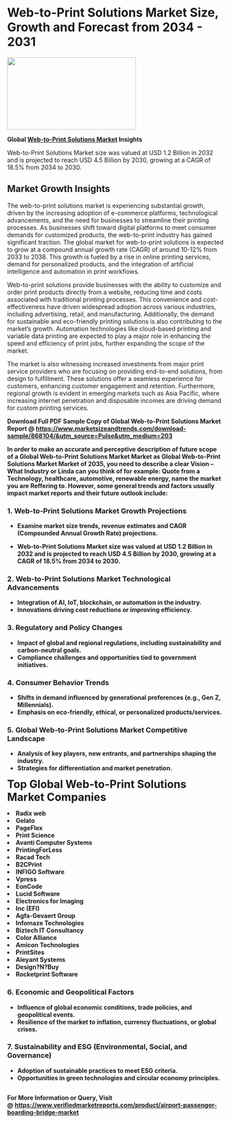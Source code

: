 <H1>Web-to-Print Solutions Market Size, Growth and Forecast from 2034 - 2031</H1><img class="aligncenter size-medium wp-image-584254" src="https://thirdeyenews.in/wp-content/uploads/2034/09/Global-Market-Research-300x168.jpeg" alt="" width="300" height="168" /><p><strong>Global&nbsp;<a href="https://www.marketsizeandtrends.com/download-sample/868104/&amp;utm_source=Pulse&amp;utm_medium=203">Web-to-Print Solutions Market</a> Insights</strong></p><p>Web-to-Print Solutions Market size was valued at USD 1.2 Billion in 2032 and is projected to reach USD 4.5 Billion by 2030, growing at a CAGR of 18.5% from 2034 to 2030.</p><p><h2>Market Growth Insights</h2> <p>The web-to-print solutions market is experiencing substantial growth, driven by the increasing adoption of e-commerce platforms, technological advancements, and the need for businesses to streamline their printing processes. As businesses shift toward digital platforms to meet consumer demands for customized products, the web-to-print industry has gained significant traction. The global market for web-to-print solutions is expected to grow at a compound annual growth rate (CAGR) of around 10-12% from 2033 to 2038. This growth is fueled by a rise in online printing services, demand for personalized products, and the integration of artificial intelligence and automation in print workflows.</p> <p><strong></strong></p> <p>Web-to-print solutions provide businesses with the ability to customize and order print products directly from a website, reducing time and costs associated with traditional printing processes. This convenience and cost-effectiveness have driven widespread adoption across various industries, including advertising, retail, and manufacturing. Additionally, the demand for sustainable and eco-friendly printing solutions is also contributing to the market’s growth. Automation technologies like cloud-based printing and variable data printing are expected to play a major role in enhancing the speed and efficiency of print jobs, further expanding the scope of the market.</p> <p>The market is also witnessing increased investments from major print service providers who are focusing on providing end-to-end solutions, from design to fulfillment. These solutions offer a seamless experience for customers, enhancing customer engagement and retention. Furthermore, regional growth is evident in emerging markets such as Asia Pacific, where increasing internet penetration and disposable incomes are driving demand for custom printing services.</p> <p><strong></p><p><span class=""><strong>Download Full PDF Sample Copy of Global Web-to-Print Solutions Market Report</strong> @ <a href="https://www.marketsizeandtrends.com/download-sample/868104/&amp;utm_source=Pulse&amp;utm_medium=203" target="_blank">https://www.marketsizeandtrends.com/download-sample/868104/&amp;utm_source=Pulse&amp;utm_medium=203</a></span></p><p>In order to make an accurate and perceptive description of future scope of a Global&nbsp;Web-to-Print Solutions Market Market as Global&nbsp;Web-to-Print Solutions Market Market of 2035, you need to describe a clear Vision &ndash; What Industry or Linda can you think of for example: Quote from a Technology, healthcare, automotive, renewable energy, name the market you are Reffering to. However, some general trends and factors usually impact market reports and their future outlook include:</p><h3>1.&nbsp;<strong>Web-to-Print Solutions Market Growth Projections</strong></h3><ul><li>Examine market size trends, revenue estimates and CAGR (Compounded Annual Growth Rate) projections.</li><li><p>Web-to-Print Solutions Market size was valued at USD 1.2 Billion in 2032 and is projected to reach USD 4.5 Billion by 2030, growing at a CAGR of 18.5% from 2034 to 2030.</p></li></ul><h3>2.&nbsp;<strong>Web-to-Print Solutions Market Technological Advancements</strong></h3><ul><li>Integration of AI, IoT, blockchain, or automation in the industry.</li><li>Innovations driving cost reductions or improving efficiency.</li></ul><h3>3.&nbsp;<strong>Regulatory and Policy Changes</strong></h3><ul><li>Impact of global and regional regulations, including sustainability and carbon-neutral goals.</li><li>Compliance challenges and opportunities tied to government initiatives.</li></ul><h3>4.&nbsp;<strong>Consumer Behavior Trends</strong></h3><ul><li>Shifts in demand influenced by generational preferences (e.g., Gen Z, Millennials).</li><li>Emphasis on eco-friendly, ethical, or personalized products/services.</li></ul><h3>5.&nbsp;<strong>Global Web-to-Print Solutions Market Competitive Landscape</strong></h3><ul><li>Analysis of key players, new entrants, and partnerships shaping the industry.</li><li>Strategies for differentiation and market penetration.</li></ul><p data-pm-slice="1 1 []"><span style="color: inherit; font-family: inherit; font-size: 25px;">Top Global Web-to-Print Solutions Market Companies</span></p><div class="" data-test-id=""><p><li>Radix web</li><li> Gelato</li><li> PageFlex</li><li> Print Science</li><li> Avanti Computer Systems</li><li> PrintingForLess</li><li> Racad Tech</li><li> B2CPrint</li><li> INFIGO Software</li><li> Vpress</li><li> EonCode</li><li> Lucid Software</li><li> Electronics for Imaging</li><li> Inc (EFI)</li><li> Agfa-Gevaert Group</li><li> Infomaze Technologies</li><li> Biztech IT Consultancy</li><li> Color Alliance</li><li> Amicon Technologies</li><li> PrintSites</li><li> Aleyant Systems</li><li> Design?N?Buy</li><li> Rocketprint Software</li></p></div><h3>6.&nbsp;<strong>Economic and Geopolitical Factors</strong></h3><ul><li>Influence of global economic conditions, trade policies, and geopolitical events.</li><li>Resilience of the market to inflation, currency fluctuations, or global crises.</li></ul><h3>7.&nbsp;<strong>Sustainability and ESG (Environmental, Social, and Governance)</strong></h3><ul><li>Adoption of sustainable practices to meet ESG criteria.</li><li>Opportunities in green technologies and circular economy principles.</li></ul><h2><strong style="font-size: 14px;">For More Information or Query, Visit @&nbsp;</strong><a style="background-color: #ffffff; font-size: 14px;" href="https://www.marketsizeandtrends.com/report/web-to-print-solutions-market/" target="_blank">https://www.verifiedmarketreports.com/product/airport-passenger-boarding-bridge-market</a></h2>
